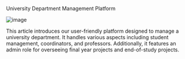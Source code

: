University Department Management Platform

![image](https://github.com/aboussakkine-achraf/EMSIPFE/assets/114268936/a6ca20b7-1935-4c4c-ba56-31b8048f9ba9)


This article introduces our user-friendly platform designed to manage a university department. It handles various aspects including student management, coordinators, and professors. Additionally, it features an admin role for overseeing final year projects and end-of-study projects.

